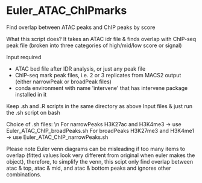# Euler_ATAC_ChIPmarks
Find overlap between ATAC peaks and ChIP peaks by score

What this script does?
It takes an ATAC idr file & finds overlap with ChIP-seq peak file (broken into three categories of high/mid/low score or signal)

Input required
- ATAC bed file after IDR analysis, or just any peak file
- ChIP-seq mark peak files, i.e. 2 or 3 replicates from MACS2 output (either narrowPeak or broadPeak files)
- conda environment with name 'intervene' that has intervene package installed in it

Keep .sh and .R scripts in the same directory as above Input files & just run the .sh script on bash

Choice of .sh files: \n
For narrowPeaks H3K27ac and H3K4me3 -> use Euler_ATAC_ChIP_broadPeaks.sh
For broadPeaks H3K27me3 and H3K4me1 -> use Euler_ATAC_ChIP_narrowPeaks.sh

Please note Euler venn diagrams can be misleading if too many items to overlap
(fitted values look very different from original when euler makes the object), therefore, to simplify the venn,
this scipt only find overlap between atac & top, atac & mid, and atac & bottom peaks and ignores other combinations.
